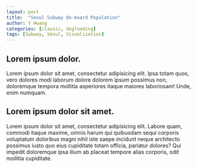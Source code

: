 ```yaml
---
layout: post
title:  "Seoul Subway On-board Population"
author: Y Hwang
categories: [classic, dogfooding]
tags: [Subway, Seoul, Visualization]
---
```


## Lorem ipsum dolor. ##

Lorem ipsum dolor sit amet, consectetur adipisicing elit. Ipsa totam quos, vero dolores modi laborum dolore dolorem ipsum possimus non, doloremque tempora mollitia asperiores itaque maiores laboriosam! Unde, enim numquam.

<div id='d3div'></div>


## Lorem ipsum dolor sit amet. ##

Lorem ipsum dolor sit amet, consectetur adipisicing elit. Labore quam, commodi itaque maxime, omnis harum qui quibusdam sequi corporis voluptatum doloribus magni nihil iste saepe incidunt neque architecto possimus iusto quo eius cupiditate totam officia, pariatur dolores? Qui impedit doloremque ipsa illum ab placeat tempore alias corporis, odit mollitia cupiditate.


<style>
svg { background-color: #1A1A1A; }

path {
  stroke-linejoin: round;
}

.land {
  fill: #4C4C4C;
}
.states {
  fill: none;
  stroke: darkgray;
}
.no_l_1{ fill: #1B2876; }
.no_l_2{ fill: #34A939; }
.no_l_3{ fill: #FD5C09; }
.no_l_4{ fill: #268BD5; }
.no_l_5{ fill: #7411D9; }
.no_l_6{ fill: #9E3B0B; }
.no_l_7{ fill: #566112; }
.no_l_8{ fill: #DB005B; }

circle:hover {
  stroke: black;
  stroke-width: 2px;
}

svg .municipality-label {
  fill: white;
  font-size: 12px;
  font-weight: 300;
  text-anchor: middle;
  font-family: sans-serif;
}
</style>
<body>
<script src="//d3js.org/d3.v3.min.js"></script>
<script src="//d3js.org/queue.v1.min.js"></script>
<script src="//d3js.org/topojson.v1.min.js"></script>
<script>
var popByName = d3.map();
var width = 750,
    height = 550;

var projection = d3.geo.mercator()
    .center([126.9895, 37.5651])
    .scale(90000)
    .translate([width/2, height/2]);

var path = d3.geo.path().projection(projection);

var svg = d3.select("#d3div").append("svg")
    .attr("width", width)
    .attr("height", height);

var g = svg.append("g");

var tooltip = d3.select("body")
  .append("div")
  .style("position", "absolute")
  .style("z-index", "10")
  .style("visibility", "hidden")
  .style("font-family", "sans-serif")
  .style("color", "white")
  .style("font-size", "11px");

queue()
    .defer(d3.json, "https://gist.githubusercontent.com/yoon-gu/b051fd123385303a5c03f0e0a833516c/raw/9fff4a65830be008709112c190c3ed939d42e994/seoul_municipalities_topo.json")
    .defer(d3.csv, "https://gist.githubusercontent.com/yoon-gu/902efb6d5bd345e3837e035a3c0642b8/raw/3cf9c9418da25e195cfe8db9104497408b6e5bbd/station_latlen.csv")
    .defer(d3.csv, "https://gist.githubusercontent.com/yoon-gu/148f049237a0468118995b427954b9cd/raw/677f34a40fb6bc0a230fc6bc08d609142c049e68/subway_in_out.csv", function(d){
        popByName.set(d.station, {"on":+d.on, "off":+d.off});
    })
    .await(ready);

function ready(error, kor, stations) {
  if (error) throw error;
  var features = topojson.feature(kor, kor.objects.seoul_municipalities_geo).features;
  g.selectAll("path")
        .data(features)
      .enter().append("path")
        .attr("class", "land")
        .attr("d", path)
        .attr("id", function(d) { return d.properties.name; })
        .append("title");

  g.append("path")
      .datum(topojson.mesh(kor, kor.objects.seoul_municipalities_geo, function(a, b) { return a !== b; }))
      .attr("class", "states")
      .attr("d", path);

  g.selectAll('text')
      .data(features)
      .enter().append("text")
        .attr("transform", function(d) { return "translate(" + path.centroid(d) + ")"; })
        .attr("dy", ".35em")
        .attr("class", "municipality-label")
        .text(function(d) { return d.properties.name; })
  
  var rscale = d3.scale.linear()
    .domain([1,110000])
    .range([3,30]);

  stations = stations.sort(function(x, y){
    if(popByName.get(x.name) && popByName.get(y.name)){
      return d3.descending(popByName.get(x.name).on, popByName.get(y.name).on);
    }
  });

  for (var i = 1; i <= 8; i++) {
      g.append("g")
        .selectAll("circle")
          .data(stations)
        .enter().append("circle")
          .filter(function(d) { return +d.no_line === i })
          .attr("cx", function(d) { return projection([d.lon, d.lat])[0]; })
          .attr("cy", function(d) { return projection([d.lon, d.lat])[1]; })
          .attr("r", function(d){
            if(popByName.get(d.name))
            {
              return rscale(popByName.get(d.name).on);
            }
            else
            {
              console.log(d.name);
              return 2;
            }
          })
          .attr("opacity", 0.2)
          .on("mouseover", function(d){
            tooltip.style("visibility", "visible")
            .text(d.name + " : " + (popByName.get(d.name).on / 10000).toFixed(2) + "만명");
            var g = d3.select(this).node().parentNode;
            d3.select(g)
            .attr("class", function(){ return "no_l_" + d.no_line; })
            .selectAll("circle").attr("opacity", 0.7);
          })
          .on("mousemove", function(){
            tooltip.style("top", (event.pageY-10)+"px").style("left",(event.pageX+10)+"px");
          })
          .on("mouseout", function(){
            tooltip.style("visibility", "hidden");
            var g = d3.select(this).node().parentNode;
            d3.select(g).attr("class", "")
              .selectAll("circle").attr("opacity", 0.2);
          });
    }
}

</script>